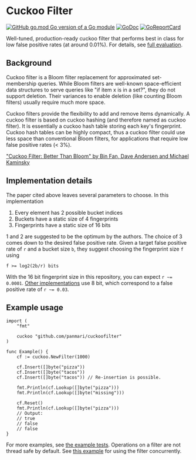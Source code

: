 # Cuckoo Filter

[![GitHub go.mod Go version of a Go module](https://img.shields.io/github/go-mod/go-version/panmari/cuckoofilter.svg)](https://github.com/panmari/cuckoofilter)
[![GoDoc](https://godoc.org/github.com/panmari/cuckoofilter?status.svg)](https://godoc.org/github.com/panmari/cuckoofilter)
[![GoReportCard](https://goreportcard.com/badge/github.com/panmari/cuckoofilter)](https://goreportcard.com/report/github.com/panmari/cuckoofilter)

Well-tuned, production-ready cuckoo filter that performs best in class for low false positive rates (at around 0.01%). For details, see [full evaluation](https://panmari.github.io/2020/10/09/probabilistic-filter-golang.html).

## Background

Cuckoo filter is a Bloom filter replacement for approximated set-membership queries. While Bloom filters are well-known space-efficient data structures to serve queries like "if item x is in a set?", they do not support deletion. Their variances to enable deletion (like counting Bloom filters) usually require much more space.

Cuckoo filters provide the flexibility to add and remove items dynamically. A cuckoo filter is based on cuckoo hashing (and therefore named as cuckoo filter). It is essentially a cuckoo hash table storing each key's fingerprint. Cuckoo hash tables can be highly compact, thus a cuckoo filter could use less space than conventional Bloom filters, for applications that require low false positive rates (< 3%).

["Cuckoo Filter: Better Than Bloom" by Bin Fan, Dave Andersen and Michael Kaminsky](https://www.cs.cmu.edu/~dga/papers/cuckoo-conext2014.pdf)

## Implementation details

The paper cited above leaves several parameters to choose. In this implementation

1. Every element has 2 possible bucket indices
2. Buckets have a static size of 4 fingerprints
3. Fingerprints have a static size of 16 bits

1 and 2 are suggested to be the optimum by the authors. The choice of 3 comes down to the desired false positive rate. Given a target false positive rate of `r` and a bucket size `b`, they suggest choosing the fingerprint size `f` using

    f >= log2(2b/r) bits

With the 16 bit fingerprint size in this repository, you can expect `r ~= 0.0001`.
[Other implementations](https://github.com/seiflotfy/cuckoofilter) use 8 bit, which correspond to a false positive rate of `r ~= 0.03`.

## Example usage

```golang
import (
	"fmt"

	cuckoo "github.com/panmari/cuckoofilter"
)

func Example() {
	cf := cuckoo.NewFilter(1000)

	cf.Insert([]byte("pizza"))
	cf.Insert([]byte("tacos"))
	cf.Insert([]byte("tacos")) // Re-insertion is possible.

	fmt.Println(cf.Lookup([]byte("pizza")))
	fmt.Println(cf.Lookup([]byte("missing")))

	cf.Reset()
	fmt.Println(cf.Lookup([]byte("pizza")))
	// Output:
	// true
	// false
	// false
}
```

For more examples, see [the example tests](https://github.com/panmari/cuckoofilter/blob/master/example_test.go).
Operations on a filter are not thread safe by default. 
See [this example](example_threadsafe_test.go) for using the filter concurrently.
